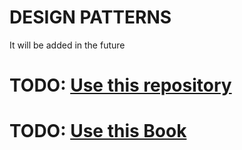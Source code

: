 # DESIGN PATTERNS

It will be added in the future
# TODO: [Use this repository](https://github.com/ErdemOzgen/design-patterns-go)
# TODO: [Use this Book](https://www.packtpub.com/product/go-design-patterns/9781786466204)
